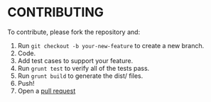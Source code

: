 # CONTRIBUTING

To contribute, please fork the repository and:

1. Run `git checkout -b your-new-feature` to create a new branch.
2. Code. 
3. Add test cases to support your feature.
3. Run `grunt test` to verify all of the tests pass. 
4. Run `grunt build` to generate the dist/ files.
5. Push!
6. Open a [pull request](https://github.com/paypal/JavaScriptButtons/pulls)
